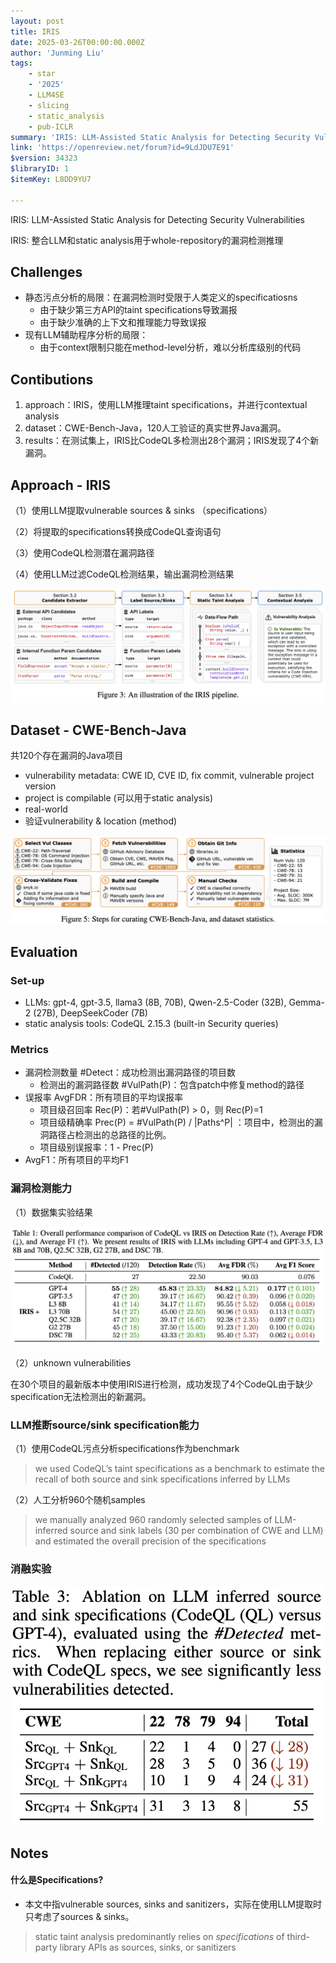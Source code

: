 ```yaml
---
layout: post
title: IRIS
date: 2025-03-26T00:00:00.000Z
author: 'Junming Liu'
tags:
    - star
    - '2025'
    - LLM4SE
    - slicing
    - static_analysis
    - pub-ICLR
summary: 'IRIS: LLM-Assisted Static Analysis for Detecting Security Vulnerabilities'
link: 'https://openreview.net/forum?id=9LdJDU7E91'
$version: 34323
$libraryID: 1
$itemKey: L8DD9YU7

---
```

IRIS: LLM-Assisted Static Analysis for Detecting Security Vulnerabilities

IRIS: 整合LLM和static analysis用于whole-repository的漏洞检测推理

## Challenges

- 静态污点分析的局限：在漏洞检测时受限于人类定义的specificatiosns
	- 由于缺少第三方API的taint specifications导致漏报
	- 由于缺少准确的上下文和推理能力导致误报
- 现有LLM辅助程序分析的局限：
	- 由于context限制只能在method-level分析，难以分析库级别的代码

## Contibutions

1. approach：IRIS，使用LLM推理taint specifications，并进行contextual analysis
2. dataset：CWE-Bench-Java，120人工验证的真实世界Java漏洞。
3. results：在测试集上，IRIS比CodeQL多检测出28个漏洞；IRIS发现了4个新漏洞。

## Approach - IRIS

（1）使用LLM提取vulnerable sources & sinks （specifications）

（2）将提取的specifications转换成CodeQL查询语句

（3）使用CodeQL检测潜在漏洞路径

（4）使用LLM过滤CodeQL检测结果，输出漏洞检测结果

![](../images/posts/2025-03-25-IRIS/2025-03-25-IRIS.png)

## Dataset - CWE-Bench-Java

共120个存在漏洞的Java项目

- vulnerability metadata: CWE ID, CVE ID, fix commit, vulnerable project version
- project is compilable (可以用于static analysis)
- real-world
- 验证vulnerability & location (method)

![](../images/posts/2025-03-25-IRIS/2025-03-25-IRIS-1.png)

## Evaluation

### Set-up

- LLMs: gpt-4, gpt-3.5, llama3 (8B, 70B), Qwen-2.5-Coder (32B), Gemma-2 (27B), DeepSeekCoder (7B)
- static analysis tools: CodeQL 2.15.3 (built-in Security queries)

### Metrics

- 漏洞检测数量 \#Detect：成功检测出漏洞路径的项目数
	- 检测出的漏洞路径数 \#VulPath(P)：包含patch中修复method的路径
- 误报率 AvgFDR：所有项目的平均误报率
	- 项目级召回率 Rec(P)：若\#VulPath(P) > 0，则 Rec(P)=1
	- 项目级精确率 Prec(P) = \#VulPath(P) / \|Paths^P\| ：项目中，检测出的漏洞路径占检测出的总路径的比例。
	- 项目级别误报率：1 - Prec(P)
- AvgF1：所有项目的平均F1

### 漏洞检测能力

（1）数据集实验结果

![](../images/posts/2025-03-25-IRIS/2025-03-25-IRIS-2.png)

（2）unknown vulnerabilities

在30个项目的最新版本中使用IRIS进行检测，成功发现了4个CodeQL由于缺少specification无法检测出的新漏洞。

### LLM推断source/sink specification能力

（1）使用CodeQL污点分析specifications作为benchmark

> we used CodeQL’s taint specifications as a benchmark to estimate the recall of both source and sink specifications inferred by LLMs

（2）人工分析960个随机samples

> we manually analyzed 960 randomly selected samples of LLM-inferred source and sink labels (30 per combination of CWE and LLM) and estimated the overall precision of the specifications

### 消融实验

![](../images/posts/2025-03-25-IRIS/2025-03-25-IRIS-3.png)

## Notes

#### 什么是Specifications?

*   本文中指vulnerable sources, sinks and sanitizers，实际在使用LLM提取时只考虑了sources & sinks。

> static taint analysis predominantly relies on *specifications* of third-party library APIs as sources, sinks, or sanitizers
